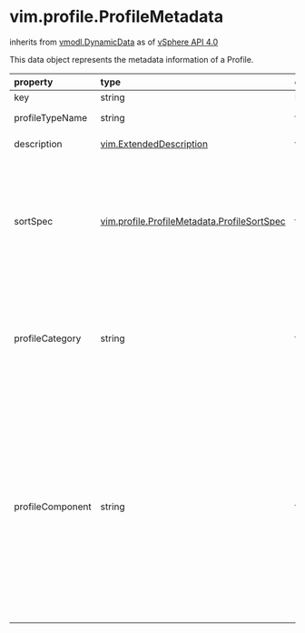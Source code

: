 vim.profile.ProfileMetadata
===========================
inherits from [vmodl.DynamicData](docs/vmodl.DynamicData.md)
as of [vSphere API 4.0](vim.version.md#vim.version.version5)


This data object represents the metadata information of a Profile.

| property | type | optional | priv | desc |
|:---------|:-----|:---------|:-----|:-----|
| key | string | None | None | Type of the Profile |
| profileTypeName | string | true | None | Type identifier for the ApplyProfile |
| description | [vim.ExtendedDescription](vim.ExtendedDescription.md "vim.ExtendedDescription") | true | None | Property which describes the profile |
| sortSpec | [vim.profile.ProfileMetadata.ProfileSortSpec](vim.profile.ProfileMetadata.ProfileSortSpec.md "vim.profile.ProfileMetadata.ProfileSortSpec") | true | None | Property that determines a sorting order for display purposes. If  the list contains more than one sort spec, then the precedence should  be determined by the list order (i.e. sort first by the first spec in  the list, then sort by the second spec in the list, etc). |
| profileCategory | string | true | None | Identifies the profile category that this subprofile is a part of. The  value of this string should correspond to the key value of a  <a href="vim.profile.ProfileCategoryMetadata.md">ProfileCategoryMetadata</a> object's <a href="vim.ElementDescription.md#key">key</a>  in its <a href="vim.profile.ProfileCategoryMetadata.md#id">id</a> property. |
| profileComponent | string | true | None | Property indicating that the subprofile described by this  <code>ProfileMetadata</code> object is declared in the  <a href="vim.profile.ProfileComponentMetadata.md#profileTypeNames">profileTypeNames</a> of the specified  profile component. The value of this property should correspond to the key  value of the <a href="vim.profile.ProfileComponentMetadata.md">ProfileComponentMetadata</a> object's  <a href="vim.ElementDescription.md#key">key</a> in its  <a href="vim.profile.ProfileComponentMetadata.md#id">id</a> property.   This property should not be present for subprofiles that are not directly  declared in the <a href="vim.profile.ProfileComponentMetadata.md#profileTypeNames">profileTypeNames</a>  property of a <a href="vim.profile.ProfileComponentMetadata.md">ProfileComponentMetadata</a> object. |



